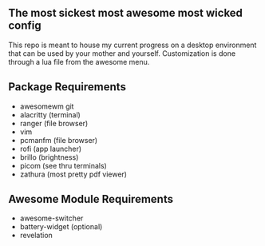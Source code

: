 ## The most sickest most awesome most wicked config

This repo is meant to house my current progress on a
desktop environment that can be used by your mother
and yourself. Customization is done through a lua
file from the awesome menu.

## Package Requirements
- awesomewm git
- alacritty (terminal)
- ranger (file browser)
- vim
- pcmanfm (file browser)
- rofi (app launcher)
- brillo (brightness)
- picom (see thru terminals)
- zathura (most pretty pdf viewer)

## Awesome Module Requirements
- awesome-switcher
- battery-widget (optional)
- revelation
